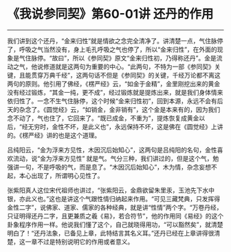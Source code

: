 # 《我说参同契》第60-01讲 还丹的作用

------

我们讲到这个还丹，“金来归性”就是情欲之念完全清净了。讲清楚一点，气住脉停了，呼吸之气当然没有，身上毛孔呼吸之气也停了，所以“金来归性”，在外面的现象是气住脉停。“故曰”，所以《参同契》原文“金来归性初，乃得称还丹”。金是流动之气，他说修道就是这两句为重要的中心。“此两句，不特为一部《参同契》关键，且能贯穿万典千经”，这两句话不但是《参同契》的关键，千经万论都不离这两句的原则。他引用了佛经，《楞严经》云，“如金于金精”，金里刚挖出来的黄金没有经过锻炼，“其金一纯，更不成”，经过锻炼就是提炼出来，就是我们身体情来依归性了。一念不生气住脉停，这个时候“金来归性初”，回到本源，永远不会有后天的杂念了。《圆觉经》云，“如销金，金非销有”，这个金是本来有的，因为我们念不动了，气也住了，它回来了。“既已成金，不重为”，提炼恢复成黄金以后，“经无穷时，金性不坏，是此义也”，永远保持不坏，这是佛在《圆觉经》上讲的。《楞严经》讲的也是这个道理。

吕纯阳云，“金为浮来方见性，木因沉后始知心”，这两句是吕纯阳的名句，金性喜欢流动，说“金为浮来方见性” 就是气。气分三种，我们讲过的，但是这个气，勉强讲一句，不是呼吸的气，而是息了。“木因沉后始知心”，木为情，杂念妄想不起，本心出现了，所谓明心见性了。

张紫阳真人这位宋代祖师也讲过，“张紫阳云，金鼎欲留朱里汞，玉池先下水中银，亦此义也。”这也是讲这个气跟性情归纳起来作用。“可见三藏梵典，只发挥得金性二字”，说佛家、道家、儒家的各种经典，就是讲“性情”两个字。“万卷丹经，只证明得还丹二字，且更兼质之羲《易》，若合符节”，他的作用同《易经》的这个卦象程序作用一样。他说我们懂了这个，自己就晓得用功，“可以豁然矣”，就清楚明白了！“还丹法象，已备见上章，此特结言其名义耳。”还丹已经在上章讲得很清楚，这一章不过是特别说明它的作用或者意义。